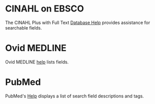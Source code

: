 # CINAHL on EBSCO

The CINAHL Plus with Full Text [Database Help](https://support.ebsco.com/help/?int=ehost&lang=en&feature_id=Databases&TOC_ID=Always&SI=0&BU=0&GU=1&PS=0&ver=live&dbs=rzhjnh,rzh#C) provides assistance for searchable fields.

# Ovid MEDLINE

Ovid MEDLINE [help](https://ospguides.ovid.com/OSPguides/medline.htm#search) lists fields.

# PubMed 

PubMed's [Help](https://pubmed.ncbi.nlm.nih.gov/help/#search-tags) displays a list of search field descriptions and tags.


